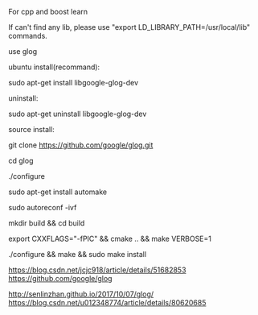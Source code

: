 For cpp and boost learn

If can't find any lib, please use "export LD_LIBRARY_PATH=/usr/local/lib" commands.

use glog


ubuntu install(recommand):

sudo apt-get install libgoogle-glog-dev

uninstall:

sudo apt-get uninstall libgoogle-glog-dev


source install: 

git clone https://github.com/google/glog.git

cd glog 
 
 
./configure

sudo apt-get install automake 

sudo autoreconf -ivf
 
mkdir build && cd build

export CXXFLAGS="-fPIC" && cmake .. && make VERBOSE=1

./configure && make && sudo make install

https://blog.csdn.net/jcjc918/article/details/51682853
https://github.com/google/glog

http://senlinzhan.github.io/2017/10/07/glog/
https://blog.csdn.net/u012348774/article/details/80620685
